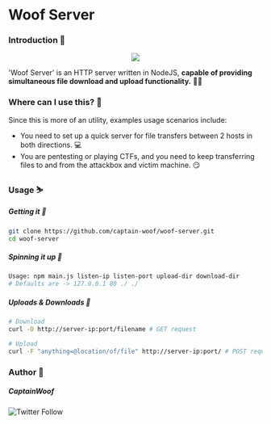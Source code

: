 # Woof Server

### Introduction 📝

<p align="center">
<img src="https://drive.google.com/uc?export=download&id=1ZDQcVVRJ-7yRoYiXVZnti6GwhdEzQX15">
</p>

'Woof Server' is an HTTP server written in NodeJS, **capable of providing simultaneous file download and upload functionality.** 🚀🚀

### Where can I use this? 🧐

Since this is more of an utility, examples usage scenarios include:

- You need to set up a quick server for file transfers between 2 hosts in both directions. 💻
- You are pentesting or playing CTFs, and you need to keep transferring files to and from the attackbox and victim machine. 😏

### Usage ⛷️

##### Getting it 🚀
```bash
git clone https://github.com/captain-woof/woof-server.git
cd woof-server
```

##### Spinning it up 🚀
```bash
Usage: npm main.js listen-ip listen-port upload-dir download-dir
# Defaults are -> 127.0.0.1 80 ./ ./
```

##### Uploads & Downloads 🚀

```bash
# Download
curl -O http://server-ip:port/filename # GET request

# Upload
curl -F "anything=@location/of/file" http://server-ip:port/ # POST request
```

### Author 🏃

##### CaptainWoof

![Twitter Follow](https://img.shields.io/twitter/follow/realCaptainWoof)
